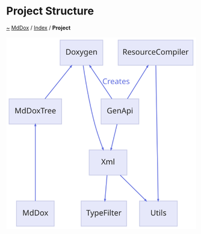 <a id="project-structure"></a>
<h1>Project Structure</h1>
<a id="Project"></a>
<a href="https://github.com/CharlesCarley/MdDox.md">~</a>
<a href="indexpage.md#mddox">MdDox</a>
<span class="inline-text">/</span>
<a href="index.md#index">Index</a>
<span class="inline-text">/</span>
<span class="bold-text"><b>Project</b></span>
<br/>
<br/>
<img src="../images/dot/internal-diagram-1.dot.svg"/><br/>
<br/>
</div>
</div>
</body>
</html>
